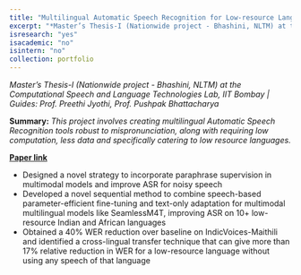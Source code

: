 ```yaml
---
title: "Multilingual Automatic Speech Recognition for Low-resource Languages"
excerpt: "*Master’s Thesis-I (Nationwide project - Bhashini, NLTM) at the Computational Speech and Language Technologies Lab, IIT Bombay | Guides: Prof. Preethi Jyothi, Prof. Pushpak Bhattacharya*"
isresearch: "yes"
isacademic: "no"
isintern: "no"
collection: portfolio
---
```


*Master’s Thesis-I (Nationwide project - Bhashini, NLTM) at the Computational Speech and Language Technologies Lab, IIT Bombay | Guides: Prof. Preethi Jyothi, Prof. Pushpak Bhattacharya*

**Summary:** *This project involves creating multilingual Automatic Speech Recognition tools robust to mispronunciation, along with requiring low computation, less data and specifically catering to low resource languages.*

[**Paper link**](https://arxiv.org/pdf/2410.13445)

* Designed a novel strategy to incorporate paraphrase supervision in multimodal models and improve ASR for noisy speech
* Developed a novel sequential method to combine speech-based parameter-efficient fine-tuning and text-only adaptation for multimodal multilingual models like SeamlessM4T, improving ASR on 10+ low-resource Indian and African languages
* Obtained a 40% WER reduction over baseline on IndicVoices-Maithili and identified a cross-lingual transfer technique that can give more than 17% relative reduction in WER for a low-resource language without using any speech of that language
